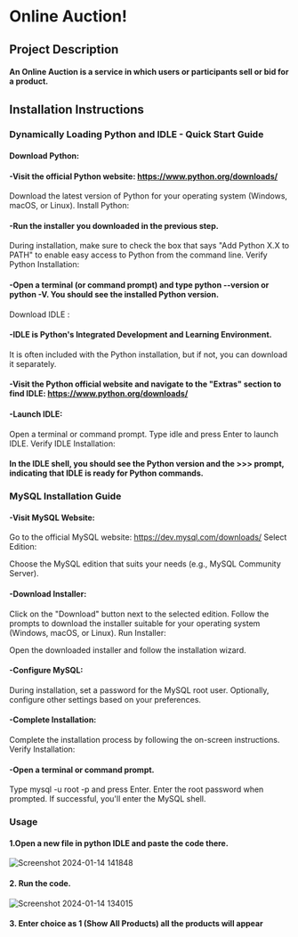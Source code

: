 # Online Auction!
## Project Description
#### An Online Auction is a service in which users or participants sell or bid for a product.
## Installation Instructions
### Dynamically Loading Python and IDLE - Quick Start Guide
#### Download Python:

#### -Visit the official Python website: https://www.python.org/downloads/
 Download the latest version of Python for your operating system (Windows, macOS, or Linux).
 Install Python:

#### -Run the installer you downloaded in the previous step.
 During installation, make sure to check the box that says "Add Python X.X to PATH" to enable easy access to Python from the command line.
 Verify Python Installation:

#### -Open a terminal (or command prompt) and type python --version or python -V. You should see the installed Python version.
 Download IDLE :

#### -IDLE is Python's Integrated Development and Learning Environment.
 It is often included with the Python installation, but if not, you can download it separately.
 
#### -Visit the Python official website and navigate to the "Extras" section to find IDLE: https://www.python.org/downloads/

#### -Launch IDLE:

Open a terminal or command prompt.
Type idle and press Enter to launch IDLE.
Verify IDLE Installation:

#### In the IDLE shell, you should see the Python version and the >>> prompt, indicating that IDLE is ready for Python commands.

### MySQL Installation Guide
#### -Visit MySQL Website:

Go to the official MySQL website: https://dev.mysql.com/downloads/
Select Edition:

Choose the MySQL edition that suits your needs (e.g., MySQL Community Server).
#### -Download Installer:

Click on the "Download" button next to the selected edition.
Follow the prompts to download the installer suitable for your operating system (Windows, macOS, or Linux).
Run Installer:

Open the downloaded installer and follow the installation wizard.
#### -Configure MySQL:

During installation, set a password for the MySQL root user.
Optionally, configure other settings based on your preferences.
#### -Complete Installation:

Complete the installation process by following the on-screen instructions.
Verify Installation:

#### -Open a terminal or command prompt.
Type mysql -u root -p and press Enter. Enter the root password when prompted.
If successful, you'll enter the MySQL shell.

### Usage
#### 1.Open a new file in python IDLE and paste the code there.
![Screenshot 2024-01-14 141848](https://github.com/manciii/Online-Auction-/assets/151378089/03fe17fd-c66e-4a0f-a0cd-691bde68e34f)
#### 2. Run the code.
![Screenshot 2024-01-14 134015](https://github.com/manciii/Online-Auction-/assets/151378089/0db8a265-089b-467a-8e36-7ca57b709cc7)
#### 3. Enter choice as 1 (Show All Products) all the products will appear


